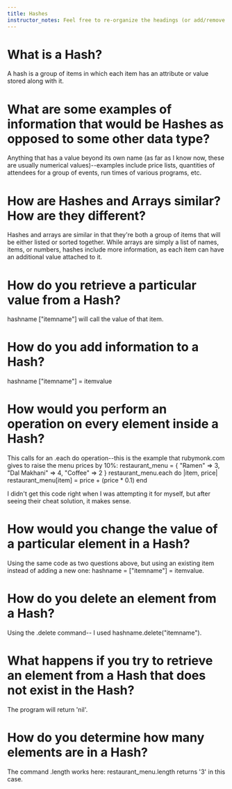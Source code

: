 ```yaml
---
title: Hashes
instructor_notes: Feel free to re-organize the headings (or add/remove headings) below. We included the headings for your benefit, but it's 100% fine if you want to write your responses in some different structure.
---
```


# What is a Hash?

A hash is a group of items in which each item has an attribute or value stored along with it.

# What are some examples of information that would be Hashes as opposed to some other data type?

Anything that has a value beyond its own name (as far as I know now, these are usually numerical values)--examples include price lists, quantities of attendees for a group of events, run times of various programs, etc.

# How are Hashes and Arrays similar? How are they different?

Hashes and arrays are similar in that they're both a group of items that will be either listed or sorted together. While arrays are simply a list of names, items, or numbers, hashes include more information, as each item can have an additional value attached to it.

# How do you retrieve a particular value from a Hash?

hashname ["itemname"] will call the value of that item.

# How do you add information to a Hash?

hashname ["itemname"] = itemvalue

# How would you perform an operation on every element inside a Hash?

This calls for an .each do operation--this is the example that rubymonk.com gives to raise the menu prices by 10%:
restaurant_menu = { "Ramen" => 3, "Dal Makhani" => 4, "Coffee" => 2 }
restaurant_menu.each do |item, price|
  restaurant_menu[item] = price + (price * 0.1)
end

I didn't get this code right when I was attempting it for myself, but after seeing their cheat solution, it makes sense.

# How would you change the value of a particular element in a Hash?

Using the same code as two questions above, but using an existing item instead of adding a new one: hashname = ["itemname"] = itemvalue.

# How do you delete an element from a Hash?

Using the .delete command-- I used hashname.delete("itemname").

# What happens if you try to retrieve an element from a Hash that does not exist in the Hash?

The program will return 'nil'.

# How do you determine how many elements are in a Hash?

The command .length works here: restaurant_menu.length returns '3' in this case.